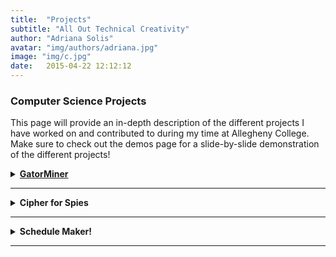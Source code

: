 ```yaml
---
title:  "Projects"
subtitle: "All Out Technical Creativity"
author: "Adriana Solis"
avatar: "img/authors/adriana.jpg"
image: "img/c.jpg"
date:   2015-04-22 12:12:12
---
```


### Computer Science Projects
This page will provide an in-depth description of the different projects I have worked on and contributed to during my time at Allegheny College. Make sure to check out the demos page for a slide-by-slide demonstration of the different projects!

<details>
<summary><b><u>GatorMiner</u></b></summary>
<br>

<br>
This project was developed during my Software Engineering course in the Spring of 2021. This is an 'automated text-mining tool written in Python to measure the technical responsibility of students in computer science courses, being used to analyze students' markdown reflection documents and five questions survey based on Natural Language Processing in the Department of Computer Science at Allegheny College'.
<details>
<summary><u>Frequency Analysis Word Cloud</u></summary>
<br>
<br>
<b>Description:</b>
This feature was added to GatorMiner through the implementation of the Git Hub Issue Tracker. Using a team of 'developors' and a pre-assigned 'Scrum leader', we were able to use the collected data in the words frewuency analysis and pass it into a package responsible for creating the word cloud. Following the Scrum-Agile framework and other concepts explored in our course, we held and attended 3 development meetings a week. In these meetings, we would discuss any technical challenges we were experiencing and what parts of the code were completed. Our scrum leader would assign us tasks and deadlines for these tasks in order to make sure that we would meet our feature deadline. Once we finished implementing our feature, we would issue a pull request so that the Professor could review our work and provide comments on our source code. In order to make sure that there were not any merge conflicts or segments in our code that would issue a failing build, a Technical Leader was assigned to comment any changes that were needed.

</details>
<details>
<summary><u>Frequencies of Categories of Words</u></summary>
<br>
<br>
This feature was also added to GatorMiner through the implementation of the Git Hub Issue Tracker.
</details>

<details>
<summary><u>Pytest Plugin</u></summary>
</details>
</details>

_______________________________________________________________________________

<details>
<summary><b>Cipher for Spies</b></summary>
<br>
<br>
<b>Description:</b>
For my final project for Data Abstraction, my group decided to create a program that would give the user the option to choose between 3 different ciphers in order to 'send' encrypted messages. Since we wanted to ensure that the plaintext provided by the user would not be exposed during the encryption process, we decided to implement a feature into our program that would hide the user's keystrokes with an asterick. The 3 different ciphers are the Caesarian Cipher, the Vigenere Cipher, and a unique blended cipher (Caesarian and Vigenere Cipher are combined to form one cipher). The user then has the option to display their decrypted text from the ciphertext.
<br>

<br>
<b><u>Breakdown: Ceasarian Cipher</u></b>
<br>

<br>
sample info.
<br>

<br>
<b><u>Breakdown: Vigenere Cipher</u></b>
<br>

<br>
sample info.
<br>

<br>
<b><u>Breakdown: Hybrid Cipher</u></b>
<br>

<br>
sample info.
<br>

<br>
</details>

_______________________________________________________________________________

<details>
<summary><b>Schedule Maker!</b></summary>

sample info.
</details>

_______________________________________________________________________________
